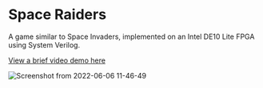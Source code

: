 # Space Raiders
A game similar to Space Invaders, implemented on an Intel DE10 Lite FPGA using System Verilog.

[View a brief video demo here](https://www.youtube.com/watch?v=2cDBiSN_Zxs)

![Screenshot from 2022-06-06 11-46-49](https://user-images.githubusercontent.com/47716543/172197721-d5b06951-6423-4d3d-9ced-a43e48d0f721.png)
